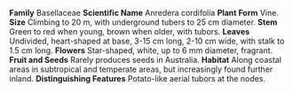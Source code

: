  **Family** Basellaceae **Scientific Name** Anredera cordifolia **Plant Form** Vine. **Size** Climbing to 20 m, with underground tubers to 25 cm diameter. **Stem** Green to red when young, brown when older, with tubors. **Leaves** Undivided, heart-shaped at base, 3-15 cm long, 2-10 cm wide, with stalk to 1.5 cm long. **Flowers** Star-shaped, white, up to 6 mm diameter, fragrant. **Fruit and Seeds** Rarely produces seeds in Australia. **Habitat** Along coastal areas in subtropical and temperate areas, but increasingly found further inland. **Distinguishing Features** Potato-like aerial tubors at the nodes.